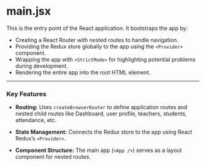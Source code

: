 # main.jsx

This is the entry point of the React application. It bootstraps the app by:

- Creating a React Router with nested routes to handle navigation.
- Providing the Redux store globally to the app using the `<Provider>` component.
- Wrapping the app with `<StrictMode>` for highlighting potential problems during development.
- Rendering the entire app into the root HTML element.

---

### Key Features

- **Routing:**
  Uses `createBrowserRouter` to define application routes and nested child routes like Dashboard, user profile, teachers, students, attendance, etc.

- **State Management:**
  Connects the Redux store to the app using React Redux’s `<Provider>`.

- **Component Structure:**
  The main app (`<App />`) serves as a layout component for nested routes.
